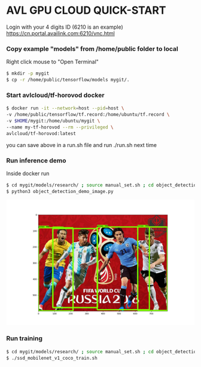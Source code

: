 # AVL GPU CLOUD QUICK-START

Login with your 4 digits ID (6210 is an example)
https://cn.portal.availink.com:6210/vnc.html

### Copy example "models" from /home/public folder to local
Right click mouse to "Open Terminal"
```bash
$ mkdir -p mygit
$ cp -r /home/public/tensorflow/models mygit/.
```

### Start avlcloud/tf-horovod docker
```bash
$ docker run -it --network=host --pid=host \
-v /home/public/tensorflow/tf.record:/home/ubuntu/tf.record \
-v $HOME/mygit:/home/ubuntu/mygit \
--name my-tf-horovod --rm --privileged \
avlcloud/tf-horovod:latest
```
you can save above in a run.sh file and run ./run.sh next time
### Run inference demo
Inside docker run
```bash
$ cd mygit/models/research/ ; source manual_set.sh ; cd object_detection
$ python3 object_detection_demo_image.py
```
![Alt text](image0_result_faster_rcnn_nas_coco_2017_11_08.png?raw=true "result")

### Run training
```bash
$ cd mygit/models/research/ ; source manual_set.sh ; cd object_detection
$ ./ssd_mobilenet_v1_coco_train.sh
```
